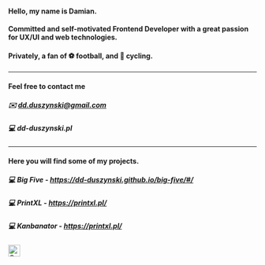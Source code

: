 #### Hello, my name is Damian.
#### Committed and self-motivated Frontend Developer with a great passion for UX/UI and web technologies. 
#### Privately, a fan of ⚽ football, and 🚴 cycling.
---
#### Feel free to contact me 
##### ✉️ dd.duszynski@gmail.com
##### 💻 dd-duszynski.pl
---
#### Here you will find some of my projects.
##### 💻 Big Five - https://dd-duszynski.github.io/big-five/#/
##### 💻 PrintXL - https://printxl.pl/
##### 💻 Kanbanator - https://printxl.pl/ 



<link rel="stylesheet" href="https://cdn.jsdelivr.net/gh/devicons/devicon@master/devicon.min.css">
<img alt="Gatsby" title="Gatsby" src="https://www.seekicon.com/free-icon-download/gatsbyjs-icon_1.svg" height="24"> &nbsp;&nbsp;&nbsp;&nbsp;



